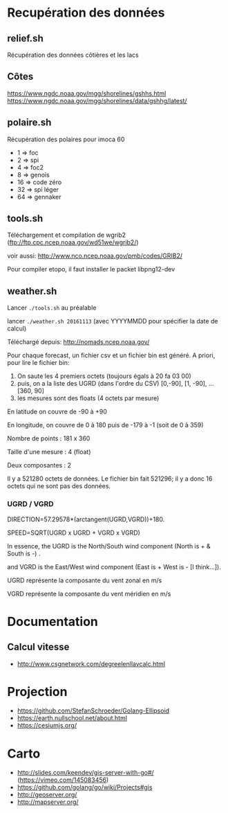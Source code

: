 # Recupération des données

## relief.sh

Récupération des données côtières et les lacs

## Côtes
https://www.ngdc.noaa.gov/mgg/shorelines/gshhs.html
https://www.ngdc.noaa.gov/mgg/shorelines/data/gshhg/latest/

## polaire.sh

Récupération des polaires pour imoca 60
* 1 => foc
* 2 => spi
* 4 => foc2
* 8 => genois
* 16 => code zéro
* 32 => spi léger
* 64 => gennaker

## tools.sh

Téléchargement et compilation de wgrib2 (ftp://ftp.cpc.ncep.noaa.gov/wd51we/wgrib2/)

voir aussi: http://www.nco.ncep.noaa.gov/pmb/codes/GRIB2/

Pour compiler etopo, il faut installer le packet libpng12-dev

## weather.sh

Lancer ``./tools.sh`` au préalable

lancer ``./weather.sh 20161113`` (avec YYYYMMDD pour spécifier la date de calcul)

Téléchargé depuis: http://nomads.ncep.noaa.gov/

Pour chaque forecast, un fichier csv et un fichier bin est généré. A priori, pour lire le fichier bin:

1. On saute les 4 premiers octets (toujours égals à 20 fa 03 00) 
2. puis, on a la liste des UGRD (dans l'ordre du CSV) [0,-90], [1, -90], ... [360, 90]
3. les mesures sont des floats (4 octets par mesure)

En latitude on couvre de -90 à +90

En longitude, on couvre de 0 à 180 puis de -179 à -1 (soit de 0 à 359)

Nombre de points : 181 x 360

Taille d'une mesure : 4 (float)

Deux composantes : 2

Il y a 521280 octets de données. Le fichier bin fait 521296; il y a donc 16 octets qui ne sont pas des données.

### UGRD / VGRD
DIRECTION=57.29578*(arctangent(UGRD,VGRD))+180. 

SPEED=SQRT(UGRD x UGRD + VGRD x VGRD) 

In essence, the UGRD is the North/South wind component (North is + & South is -) .

and VGRD is the East/West wind component (East is + West is - [I think...]).

UGRD représente la composante du vent zonal en m/s

VGRD représente la composante du vent méridien en m/s

# Documentation

## Calcul vitesse

* http://www.csgnetwork.com/degreelenllavcalc.html

# Projection

* https://github.com/StefanSchroeder/Golang-Ellipsoid
* https://earth.nullschool.net/about.html
* https://cesiumjs.org/

# Carto

* http://slides.com/keendev/gis-server-with-go#/ (https://vimeo.com/145083456)
* https://github.com/golang/go/wiki/Projects#gis
* http://geoserver.org/
* http://mapserver.org/
